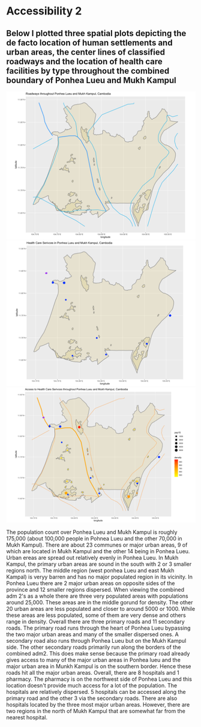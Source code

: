 # Accessibility 2

## Below I plotted three spatial plots depicting the de facto location of human settlements and urban areas, the center lines of classified roadways and the location of health care facilities by type throughout the combined boundary of Ponhea Lueu and Mukh Kampul

![](https://raw.githubusercontent.com/dloumeau/data100repository/main/Screen%20Shot%202021-05-17%20at%2011.02.10%20PM.png)
![](https://raw.githubusercontent.com/dloumeau/data100repository/main/Screen%20Shot%202021-05-17%20at%2011.06.06%20PM.png)
![](https://raw.githubusercontent.com/dloumeau/data100repository/main/Screen%20Shot%202021-05-17%20at%2011.03.13%20PM.png)

The population count over Ponhea Lueu and Mukh Kampul is roughly 175,000 (about 100,000 people in Pohnea Lueu and the other 70,000 in Mukh Kampul). There are about 23 communes or major urban areas, 9 of which are located in Mukh Kampul and the other 14 being in Ponhea Lueu. Urban ereas are spread out relatively evenly in Ponhea Lueu. In Mukh Kampul, the primary urban areas are sound in the south with 2 or 3 smaller regions north. The middle region (west ponhea Lueu and east Mukh Kampal) is veryy barren and has no major populated region in its vicinity. In Ponhea Lueu there are 2 major urban areas on opposite sides of the province and 12 smaller regions dispersed. When viewing the combined adm 2's as a whole there are three very populated areas with populations around 25,000. These areas are in the middle gorund for density. The other 20 urban areas are less populated and closer to around 5000 or 1000. While these areas are less populated, some of them are very dense and others range in density. Overall there are three primary roads and 11 secondary roads. The primary road runs through the heart of Ponhea Lueu bypassing the two major urban areas and many of the smaller dispersed ones. A secondary road also runs through Ponhea Lueu but on the Mukh Kampul side. The other secondary roads primarily run along the borders of the combined adm2. This does make sense because the primary road already gives access to many of the major urban areas in Ponhea lueu and the major urban area in Munkh Kampul is on the southern border. Hence these roads hit all the major urban areas. Overall, there are 8 hospitals and 1 pharmacy. The pharmacy is on the northwest side of Ponhea Lueu and this location doesn't provide much access for a lot of the population. The hospitals are relatively dispersed. 5 hospitals can be accessed along the primary road and the other 3 via the secondary roads. There are also hospitals located by the three most major urban areas. However, there are two regions in the north of Mukh Kampul that are somewhat far from the nearest hospital. 

